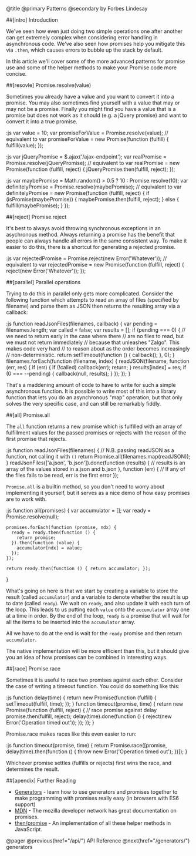 @title
  @primary
    Patterns
  @secondary
    by Forbes Lindesay

##[intro] Introduction

We've seen how even just doing two simple operations one after another can get extremely
complex when considering error handling in asynchronous code. We've also seen how promises
help you mitigate this via `.then`, which causes errors to bubble up the stack by
default.

In this article we'll cover some of the more advanced patterns for promise use and some of
the helper methods to make your Promise code more concise.

##[resovle] Promise.resolve(value)

Sometimes you already have a value and you want to convert it into a promise. You may also
sometimes find yourself with a value that may or may not be a promise. Finally you might
find you have a value that is a promise but does not work as it should (e.g. a jQuery promise)
and want to convert it into a true promise.

:js
  var value = 10;
  var promiseForValue = Promise.resolve(value);
  // equivalent to
  var promiseForValue = new Promise(function (fulfill) {
    fulfill(value);
  });

:js
  var jQueryPromise = $.ajax('/ajax-endpoint');
  var realPromise = Promise.resolve(jQueryPromise);
  // equivalent to
  var realPromise = new Promise(function (fulfill, reject) {
    jQueryPromise.then(fulfill, reject);
  });

:js
  var maybePromise = Math.random() > 0.5 ? 10 : Promise.resolve(10);
  var definitelyPromise = Promise.resolve(maybePromise);
  // equivalent to
  var definitelyPromise = new Promise(function (fulfill, reject) {
    if (isPromise(maybePromise)) {
      maybePromise.then(fulfill, reject);
    } else {
      fulfill(maybePromise);
    }
  });

##[reject] Promise.reject

It's best to always avoid throwing synchronous exceptions in an asychronous method. Always
returning a promise has the benefit that people can always handle all errors in the same
consistent way. To make it easier to do this, there is a shortcut for generating a rejected
promise.

:js
  var rejectedPromise = Promise.reject(new Error('Whatever'));
  // equivalent to
  var rejectedPromise = new Promise(function (fulfill, reject) {
    reject(new Error('Whatever'));
  });

##[parallel] Parallel operations

Trying to do this in parallel only gets more complicated.  Consider the following function
which attempts to read an array of files (specified by filename) and parse them as JSON then
returns the resulting array via a callback:

:js
  function readJsonFiles(filenames, callback) {
    var pending = filenames.length;
    var called = false;
    var results = [];
    if (pending === 0) {
      // we need to return early in the case where there
      // are no files to read, but we must not return immediately
      // because that unleashes "Zalgo". This makes code very hard
      // to reason about as the order becomes increasingly
      // non-deterministic.
      return setTimeout(function () { callback(); }, 0);
    }
    filenames.forEach(function (filename, index) {
      readJSON(filename, function (err, res) {
        if (err) {
          if (!called) callback(err);
          return;
        }
        results[index] = res;
        if (0 === --pending) {
          callback(null, results);
        }
      });
    });
  }

That's a maddening amount of code to have to write for such a simple asynchronous function.
It is possible to write most of this into a library function that lets you do an asynchronous
"map" operation, but that only solves the very specific case, and can still be remarkably fiddly.

##[all] Promise.all

The `all` function returns a new promise which is fulfilled with an array of fulfillment
values for the passed promises or rejects with the reason of the first promise that rejects.

:js
  function readJsonFiles(filenames) {
    // N.B. passing readJSON as a function, not calling it with `()`
    return Promise.all(filenames.map(readJSON));
  }
  readJsonFiles(['a.json', 'b.json']).done(function (results) {
    // results is an array of the values stored in a.json and b.json
  }, function (err) {
    // If any of the files fails to be read, err is the first error
  });

`Promise.all` is a builtin method, so you don't need to worry about implementing it
yourself, but it serves as a nice demo of how easy promises are to work with.

:js
  function all(promises) {
    var accumulator = [];
    var ready = Promise.resolve(null);

    promises.forEach(function (promise, ndx) {
      ready = ready.then(function () {
        return promise;
      }).then(function (value) {
        accumulator[ndx] = value;
      });
    });

    return ready.then(function () { return accumulator; });
  }

What's going on here is that we start by creating a variable to store the result (called
`accumulator`) and a variable to denote whether the result is up to date (called
`ready`). We wait on `ready`, and also update it with each turn of the loop.
This leads to us putting each `value` onto the `accumulator` array one at a time
in order. By the end of the loop, `ready` is a promise that will wait for
all the items to be inserted into the `accumulator` array.

All we have to do at the end is wait for the `ready` promise and then return `accumulator`.

The native implementation will be more efficient than this, but it should give you an idea
of how promises can be combined in interesting ways.

##[race] Promise.race

Sometimes it is useful to race two promises against each other. Consider the case of writing a timeout
function.  You could do something like this:

:js
  function delay(time) {
    return new Promise(function (fulfill) {
      setTimeout(fulfill, time);
    });
  }
  function timeout(promise, time) {
    return new Promise(function (fulfill, reject) {
      // race promise against delay
      promise.then(fulfill, reject);
      delay(time).done(function () {
        reject(new Error('Operation timed out'));
      });
    });
  }

Promise.race makes races like this even easier to run:

:js
  function timeout(promise, time) {
    return Promise.race([promise, delay(time).then(function () {
      throw new Error('Operation timed out');
    })]);
  }

Whichever promise settles (fulfills or rejects) first wins the race, and determines the result.

##[apendix] Further Reading

 - [Generators](/generators/) - learn how to use generators and promises together to make programming with promises really easy (in browsers with ES6 support)
 - [MDN](https://developer.mozilla.org/en-US/docs/Web/JavaScript/Reference/Global_Objects/Promise) - The mozilla developer network has great documentation on promises.
 - [then/promise](https://github.com/then/promise) - An implementation of all these helper methods in JavaScript.

@pager
  @previous(href="/api/")
    API Reference
  @next(href="/generators/")
    generators
